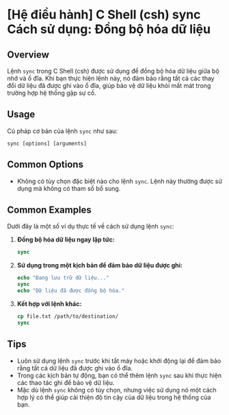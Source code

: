 # [Hệ điều hành] C Shell (csh) sync Cách sử dụng: Đồng bộ hóa dữ liệu

## Overview
Lệnh `sync` trong C Shell (csh) được sử dụng để đồng bộ hóa dữ liệu giữa bộ nhớ và ổ đĩa. Khi bạn thực hiện lệnh này, nó đảm bảo rằng tất cả các thay đổi dữ liệu đã được ghi vào ổ đĩa, giúp bảo vệ dữ liệu khỏi mất mát trong trường hợp hệ thống gặp sự cố.

## Usage
Cú pháp cơ bản của lệnh `sync` như sau:

```
sync [options] [arguments]
```

## Common Options
- Không có tùy chọn đặc biệt nào cho lệnh `sync`. Lệnh này thường được sử dụng mà không có tham số bổ sung.

## Common Examples
Dưới đây là một số ví dụ thực tế về cách sử dụng lệnh `sync`:

1. **Đồng bộ hóa dữ liệu ngay lập tức:**
   ```csh
   sync
   ```

2. **Sử dụng trong một kịch bản để đảm bảo dữ liệu được ghi:**
   ```csh
   echo "Đang lưu trữ dữ liệu..."
   sync
   echo "Dữ liệu đã được đồng bộ hóa."
   ```

3. **Kết hợp với lệnh khác:**
   ```csh
   cp file.txt /path/to/destination/
   sync
   ```

## Tips
- Luôn sử dụng lệnh `sync` trước khi tắt máy hoặc khởi động lại để đảm bảo rằng tất cả dữ liệu đã được ghi vào ổ đĩa.
- Trong các kịch bản tự động, bạn có thể thêm lệnh `sync` sau khi thực hiện các thao tác ghi để bảo vệ dữ liệu.
- Mặc dù lệnh `sync` không có tùy chọn, nhưng việc sử dụng nó một cách hợp lý có thể giúp cải thiện độ tin cậy của dữ liệu trong hệ thống của bạn.